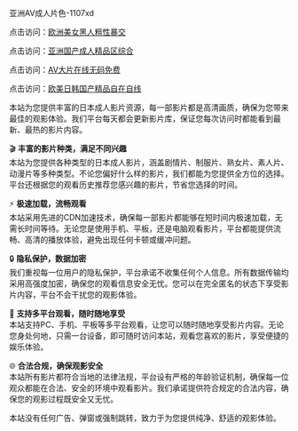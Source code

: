 亚洲AV成人片色-1107xd 

点击访问：<a href="https://heiliaowzu4ur.pages.dev/">欧洲美女黑人粗性暴交</a>

点击访问：<a href="https://heiliaozj3tjd.pages.dev/">亚洲国产成人精品区综合</a>

点击访问：<a href="https://heiliaoxwd5i8.pages.dev/">AV大片在线无码免费</a>

点击访问：<a href="https://heiliaoga6s9v.pages.dev/">欧美日韩国产精品自在自线</a>

本站为您提供丰富的日本成人影片资源，每一部影片都是高清画质，确保为您带来最佳的观影体验。我们平台每天都会更新影片库，保证您每次访问时都能看到最新、最热的影片内容。

🎬 **丰富的影片种类，满足不同兴趣**  
本站为您提供各种类型的日本成人影片，涵盖剧情片、制服片、熟女片、素人片、动漫片等多种类型。不论您偏好什么样的影片，我们都能为您提供全方位的选择。平台还根据您的观看历史推荐您感兴趣的影片，节省您选择的时间。

⚡ **极速加载，流畅观看**  
本站采用先进的CDN加速技术，确保每一部影片都能够在短时间内极速加载，无需长时间等待。无论您是使用手机、平板，还是电脑观看影片，平台都能提供流畅、高清的播放体验，避免出现任何卡顿或缓冲问题。

🔒 **隐私保护，数据加密**  
我们重视每一位用户的隐私保护，平台承诺不收集任何个人信息。所有数据传输均采用高强度加密，确保您的观看信息安全无忧。您可以在完全匿名的状态下享受影片内容，平台不会干扰您的观影体验。

📱 **支持多平台观看，随时随地享受**  
本站支持PC、手机、平板等多平台观看，让您可以随时随地享受影片内容。无论您身处何地，只需一台设备，即可随时访问本站，观看您喜欢的影片，享受便捷的娱乐体验。

🌐 **合法合规，确保观影安全**  
本站所有影片都符合当地的法律法规，平台设有严格的年龄验证机制，确保每一位观众都能在合法、安全的环境中观看影片。我们承诺提供符合规定的合法内容，确保您的观影过程既安全又无忧。

本站没有任何广告、弹窗或强制跳转，致力于为您提供纯净、舒适的观影体验。

<span style="display:none;">[Canonical link](https://github.com/xda9547/riben155 )</span>
